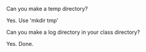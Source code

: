Can you make a temp directory? 

Yes. Use 'mkdir tmp'

Can you make a log directory in your class directory? 

Yes. Done.
